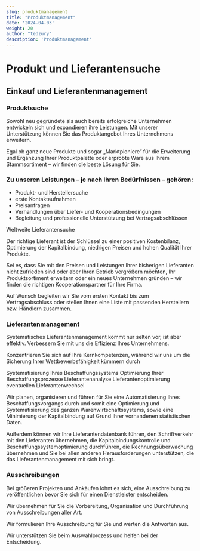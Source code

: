 ```yaml
---
slug: produktmanagement
title: "Produktmanagement"
date: '2024-04-03'
weight: 20
author: "tedzury"
description: 'Produktmanagement'
---
```


# Produkt und Lieferantensuche

## Einkauf und Lieferantenmanagement

### Produktsuche

Sowohl neu gegründete als auch bereits erfolgreiche Unternehmen entwickeln sich und
expandieren ihre Leistungen. Mit unserer Unterstützung können Sie das Produktangebot Ihres
Unternehmens erweitern.


Egal ob ganz neue Produkte und sogar „Marktpioniere“ für die Erweiterung und Ergänzung
Ihrer Produktpalette oder erprobte Ware aus Ihrem Stammsortiment – wir finden die beste
Lösung für Sie.

### Zu unseren Leistungen – je nach Ihren Bedürfnissen – gehören:

- Produkt- und Herstellersuche
- erste Kontaktaufnahmen
- Preisanfragen
- Verhandlungen über Liefer- und Kooperationsbedingungen
- Begleitung und professionelle Unterstützung bei Vertragsabschlüssen


Weltweite Lieferantensuche

Der richtige Lieferant ist der Schlüssel zu einer positiven Kostenbilanz, Optimierung der
Kapitalbindung, niedrigen Preisen und hohen Qualität Ihrer Produkte.


Sei es, dass Sie mit den Preisen und Leistungen Ihrer bisherigen Lieferanten nicht
zufrieden sind oder aber Ihren Betrieb vergrößern möchten, Ihr Produktsortiment erweitern
oder ein neues Unternehmen gründen – wir finden die richtigen Kooperationspartner für Ihre
Firma.

Auf Wunsch begleiten wir Sie vom ersten Kontakt bis zum Vertragsabschluss oder stellen
Ihnen eine Liste mit passenden Herstellern bzw. Händlern zusammen.

### Lieferantenmanagement

Systematisches Lieferantenmanagement kommt nur selten vor, ist aber effektiv. Verbessern
Sie mit uns die Effizienz Ihres Unternehmens.


Konzentrieren Sie sich auf Ihre Kernkompetenzen, während wir uns um die Sicherung Ihrer
Wettbewerbsfähigkeit kümmern durch


Systematisierung Ihres Beschaffungssystems
Optimierung Ihrer Beschaffungsprozesse
Lieferantenanalyse
Lieferantenoptimierung
eventuellen Lieferantenwechsel


Wir planen, organisieren und führen für Sie eine Automatisierung Ihres
Beschaffungsvorgangs durch und somit eine Optimierung und Systematisierung des ganzen
Warenwirtschaftssystems, sowie eine Minimierung der Kapitalbindung auf Grund Ihrer
vorhandenen statistischen Daten.


Außerdem können wir Ihre Lieferantendatenbank führen, den Schriftverkehr mit den
Lieferanten übernehmen, die Kapitalbindungskontrolle und Beschaffungssystemoptimierung
durchführen, die Rechnungsüberwachung übernehmen und Sie bei allen anderen
Herausforderungen unterstützen, die das Lieferantenmanagement mit sich bringt.


### Ausschreibungen

Bei größeren Projekten und Ankäufen lohnt es sich, eine Ausschreibung zu veröffentlichen
bevor Sie sich für einen Dienstleister entscheiden.


Wir übernehmen für Sie die Vorbereitung, Organisation und Durchführung von Ausschreibungen
aller Art.


Wir formulieren Ihre Ausschreibung für Sie und werten die Antworten aus.

Wir unterstützen Sie beim Auswahlprozess und helfen bei der Entscheidung.
